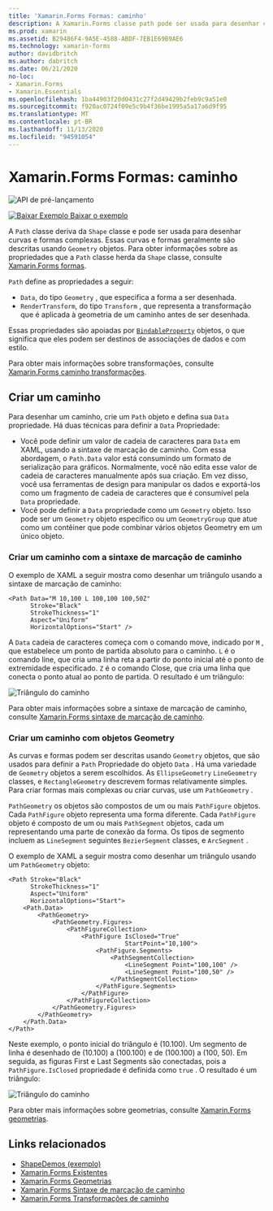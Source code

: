 ```yaml
---
title: 'Xamarin.Forms Formas: caminho'
description: A Xamarin.Forms classe path pode ser usada para desenhar curvas e formas complexas.
ms.prod: xamarin
ms.assetid: B29486F4-9A5E-4588-ABDF-7EB1E69B9AE6
ms.technology: xamarin-forms
author: davidbritch
ms.author: dabritch
ms.date: 06/21/2020
no-loc:
- Xamarin.Forms
- Xamarin.Essentials
ms.openlocfilehash: 1ba44903f20d0431c27f2d49429b2feb9c9a51e0
ms.sourcegitcommit: f920ac0724f09e5c9b4f36be1995a5a17a6d9f95
ms.translationtype: MT
ms.contentlocale: pt-BR
ms.lasthandoff: 11/13/2020
ms.locfileid: "94591054"
---
```

# <a name="no-locxamarinforms-shapes-path"></a>Xamarin.Forms Formas: caminho

![API de pré-lançamento](~/media/shared/preview.png)

[![Baixar Exemplo](~/media/shared/download.png) Baixar o exemplo](/samples/xamarin/xamarin-forms-samples/userinterface-shapesdemos/)

A `Path` classe deriva da `Shape` classe e pode ser usada para desenhar curvas e formas complexas. Essas curvas e formas geralmente são descritas usando `Geometry` objetos. Para obter informações sobre as propriedades que a `Path` classe herda da `Shape` classe, consulte [ Xamarin.Forms formas](index.md).

`Path` define as propriedades a seguir:

- `Data`, do tipo `Geometry` , que especifica a forma a ser desenhada.
- `RenderTransform`, do tipo `Transform` , que representa a transformação que é aplicada à geometria de um caminho antes de ser desenhada.

Essas propriedades são apoiadas por [`BindableProperty`](xref:Xamarin.Forms.BindableProperty) objetos, o que significa que eles podem ser destinos de associações de dados e com estilo.

Para obter mais informações sobre transformações, consulte [ Xamarin.Forms caminho transformações](path-transforms.md).

## <a name="create-a-path"></a>Criar um caminho

Para desenhar um caminho, crie um `Path` objeto e defina sua `Data` propriedade. Há duas técnicas para definir a `Data` Propriedade:

- Você pode definir um valor de cadeia de caracteres para `Data` em XAML, usando a sintaxe de marcação de caminho. Com essa abordagem, o `Path.Data` valor está consumindo um formato de serialização para gráficos. Normalmente, você não edita esse valor de cadeia de caracteres manualmente após sua criação. Em vez disso, você usa ferramentas de design para manipular os dados e exportá-los como um fragmento de cadeia de caracteres que é consumível pela `Data` propriedade.
- Você pode definir a `Data` propriedade como um `Geometry` objeto. Isso pode ser um `Geometry` objeto específico ou um `GeometryGroup` que atue como um contêiner que pode combinar vários objetos Geometry em um único objeto.

### <a name="create-a-path-with-path-markup-syntax"></a>Criar um caminho com a sintaxe de marcação de caminho

O exemplo de XAML a seguir mostra como desenhar um triângulo usando a sintaxe de marcação de caminho:

```xaml
<Path Data="M 10,100 L 100,100 100,50Z"
      Stroke="Black"
      StrokeThickness="1"
      Aspect="Uniform"
      HorizontalOptions="Start" />
```

A `Data` cadeia de caracteres começa com o comando move, indicado por `M` , que estabelece um ponto de partida absoluto para o caminho. `L` é o comando line, que cria uma linha reta a partir do ponto inicial até o ponto de extremidade especificado. `Z` é o comando Close, que cria uma linha que conecta o ponto atual ao ponto de partida. O resultado é um triângulo:

![Triângulo do caminho](path-images/triangle.png "Triângulo do caminho")

Para obter mais informações sobre a sintaxe de marcação de caminho, consulte [ Xamarin.Forms sintaxe de marcação de caminho](path-markup-syntax.md).

### <a name="create-a-path-with-geometry-objects"></a>Criar um caminho com objetos Geometry

As curvas e formas podem ser descritas usando `Geometry` objetos, que são usados para definir a `Path` Propriedade do objeto `Data` . Há uma variedade de `Geometry` objetos a serem escolhidos. As `EllipseGeometry` `LineGeometry` classes, e `RectangleGeometry` descrevem formas relativamente simples. Para criar formas mais complexas ou criar curvas, use um `PathGeometry` .

`PathGeometry` os objetos são compostos de um ou mais `PathFigure` objetos. Cada `PathFigure` objeto representa uma forma diferente. Cada `PathFigure` objeto é composto de um ou mais `PathSegment` objetos, cada um representando uma parte de conexão da forma. Os tipos de segmento incluem as `LineSegment` seguintes `BezierSegment` classes, e `ArcSegment` .

O exemplo de XAML a seguir mostra como desenhar um triângulo usando um `PathGeometry` objeto:

```xaml
<Path Stroke="Black"
      StrokeThickness="1"
      Aspect="Uniform"
      HorizontalOptions="Start">
    <Path.Data>
        <PathGeometry>
            <PathGeometry.Figures>
                <PathFigureCollection>
                    <PathFigure IsClosed="True"
                                StartPoint="10,100">
                        <PathFigure.Segments>
                            <PathSegmentCollection>
                                <LineSegment Point="100,100" />
                                <LineSegment Point="100,50" />
                            </PathSegmentCollection>
                        </PathFigure.Segments>
                    </PathFigure>
                </PathFigureCollection>
            </PathGeometry.Figures>
        </PathGeometry>
    </Path.Data>
</Path>
```

Neste exemplo, o ponto inicial do triângulo é (10.100). Um segmento de linha é desenhado de (10.100) a (100.100) e de (100.100) a (100, 50). Em seguida, as figuras First e Last Segments são conectadas, pois a `PathFigure.IsClosed` propriedade é definida como `true` . O resultado é um triângulo:

![Triângulo do caminho](path-images/triangle.png "Triângulo do caminho")

Para obter mais informações sobre geometrias, consulte [ Xamarin.Forms geometrias](geometries.md).

## <a name="related-links"></a>Links relacionados

- [ShapeDemos (exemplo)](/samples/xamarin/xamarin-forms-samples/userinterface-shapesdemos/)
- [Xamarin.Forms Existentes](index.md)
- [Xamarin.Forms Geometrias](geometries.md)
- [Xamarin.Forms Sintaxe de marcação de caminho](path-markup-syntax.md)
- [Xamarin.Forms Transformações de caminho](path-transforms.md)
